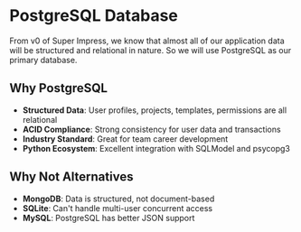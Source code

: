 # PostgreSQL Database

From v0 of Super Impress, we know that almost all of our application data will be structured and relational in nature.
So we will use PostgreSQL as our primary database.

## Why PostgreSQL

- **Structured Data**: User profiles, projects, templates, permissions are all relational
- **ACID Compliance**: Strong consistency for user data and transactions
- **Industry Standard**: Great for team career development
- **Python Ecosystem**: Excellent integration with SQLModel and psycopg3

## Why Not Alternatives

- **MongoDB**: Data is structured, not document-based
- **SQLite**: Can't handle multi-user concurrent access
- **MySQL**: PostgreSQL has better JSON support
